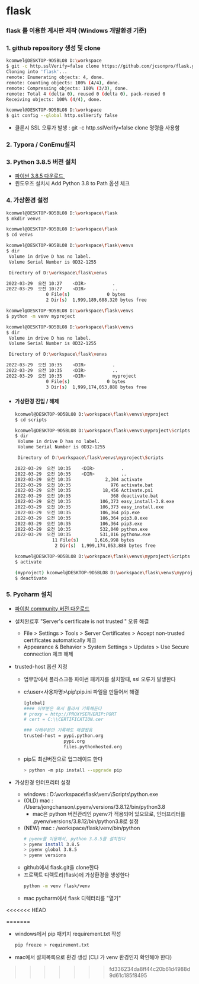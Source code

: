 # flask
### flask 를 이용한 게시판 제작 (Windows 개발환경 기준)



### 1. github repository 생성 및 clone

```bash
kcomwel@DESKTOP-9D5BLO8 D:\workspace
$ git -c http.sslVerify=false clone https://github.com/jcsonpro/flask.git
Cloning into 'flask'...
remote: Enumerating objects: 4, done.
remote: Counting objects: 100% (4/4), done.
remote: Compressing objects: 100% (3/3), done.
remote: Total 4 (delta 0), reused 0 (delta 0), pack-reused 0
Receiving objects: 100% (4/4), done.

kcomwel@DESKTOP-9D5BLO8 D:\workspace
$ git config --global http.sslVerify false
```

- 클론시 SSL 오류가 발생 : git -c http.sslVerify=false clone <repository> 명령을 사용함



### 2. Typora / ConEmu설치



### 3. Python 3.8.5 버전 설치

- [파이썬 3.8.5 다운로드 ](https://www.python.org/downloads/release/python-385/) 
- 윈도우즈 설치시 Add Python 3.8 to Path 옵션 체크

### 

### 4. 가상환경 설정

```bash
kcomwel@DESKTOP-9D5BLO8 D:\workspace\flask
$ mkdir venvs

kcomwel@DESKTOP-9D5BLO8 D:\workspace\flask
$ cd venvs

kcomwel@DESKTOP-9D5BLO8 D:\workspace\flask\venvs
$ dir
 Volume in drive D has no label.
 Volume Serial Number is 0D32-1255

 Directory of D:\workspace\flask\venvs

2022-03-29  오전 10:27    <DIR>          .
2022-03-29  오전 10:27    <DIR>          ..
               0 File(s)              0 bytes
               2 Dir(s)  1,999,189,688,320 bytes free

kcomwel@DESKTOP-9D5BLO8 D:\workspace\flask\venvs
$ python -m venv myproject

kcomwel@DESKTOP-9D5BLO8 D:\workspace\flask\venvs
$ dir
 Volume in drive D has no label.
 Volume Serial Number is 0D32-1255

 Directory of D:\workspace\flask\venvs

2022-03-29  오전 10:35    <DIR>          .
2022-03-29  오전 10:35    <DIR>          ..
2022-03-29  오전 10:35    <DIR>          myproject
               0 File(s)              0 bytes
               3 Dir(s)  1,999,174,053,888 bytes free
```

- #### 가상환경 진입 / 해제

  ```bash
  kcomwel@DESKTOP-9D5BLO8 D:\workspace\flask\venvs\myproject
  $ cd scripts
  
  kcomwel@DESKTOP-9D5BLO8 D:\workspace\flask\venvs\myproject\Scripts
  $ dir
   Volume in drive D has no label.
   Volume Serial Number is 0D32-1255
  
   Directory of D:\workspace\flask\venvs\myproject\Scripts
  
  2022-03-29  오전 10:35    <DIR>          .
  2022-03-29  오전 10:35    <DIR>          ..
  2022-03-29  오전 10:35             2,304 activate
  2022-03-29  오전 10:35               976 activate.bat
  2022-03-29  오전 10:35            18,456 Activate.ps1
  2022-03-29  오전 10:35               368 deactivate.bat
  2022-03-29  오전 10:35           106,373 easy_install-3.8.exe
  2022-03-29  오전 10:35           106,373 easy_install.exe
  2022-03-29  오전 10:35           106,364 pip.exe
  2022-03-29  오전 10:35           106,364 pip3.8.exe
  2022-03-29  오전 10:35           106,364 pip3.exe
  2022-03-29  오전 10:35           532,040 python.exe
  2022-03-29  오전 10:35           531,016 pythonw.exe
                11 File(s)      1,616,998 bytes
                 2 Dir(s)  1,999,174,053,888 bytes free
  
  kcomwel@DESKTOP-9D5BLO8 D:\workspace\flask\venvs\myproject\Scripts
  $ activate
  
  (myproject) kcomwel@DESKTOP-9D5BLO8 D:\workspace\flask\venvs\myproject\Scripts
  $ deactivate
  ```

  

### 5. Pycharm 설치

- [파이참 community 버전 다운로드](https://www.jetbrains.com/ko-kr/pycharm/download/#section=windows)

- 설치완료후 "Server's certificate is not trusted " 오류 해결
  - File > Settings > Tools > Server Certificates > Accept non-trusted certificates automatically 체크
  - Appearance & Behavior > System Settings > Updates > Use Secure connection 체크 해제
  
- trusted-host 옵션 지정
  - 업무망에서 플라스크등 파이썬 패키지를 설치할때, ssl 오류가 발생한다
  
  - c:\user\<사용자명>\pip\pip.ini 파일을 만들어서 해결
  
    ```bash
    [global]
    #### 이부분은 혹시 몰라서 기록해둔다
    # proxy = http://PROXYSERVERIP:PORT    
    # cert = C:\\CERTIFICATION.cer
    
    ### 아래부분만 기록해도 해결됬음
    trusted-host = pypi.python.org
                   pypi.org
                   files.pythonhosted.org
    ```
  
  - pip도 최신버전으로 업그레이드 한다
  
    ```bash
    > python -m pip install --upgrade pip
    ```
  
- 가상환경 인터프리터 설정
  - windows : D:\workspace\flask\venv\Scripts\python.exe
  - (OLD) mac : /Users/jongchanson/.pyenv/versions/3.8.12/bin/python3.8
    - mac은 python 버전관리인 pyenv가 적용되어 있으므로, 인터프리터를 .pyenv/versions/3.8.12/bin/python3.8로 설정
  - (NEW) mac : /workspace/flask/venv/bin/python
    ```bash
    # pyenv를 이용해서, python 3.8.5를 설치한다
    > pyenv install 3.8.5
    > pyenv global 3.8.5
    > pyenv versions
    ```
  - github에서 flask.git을 clone한다
  - 프로젝트 디렉토리(flask)에 가상환경을 생성한다
    ```bash
    python -m venv flask/venv
    ```
  - mac pycharm에서 flask 디렉터리를 "열기"

<<<<<<< HEAD


=======
- windows에서 pip 패키지 requirement.txt 작성
  ```bash
  pip freeze > requirement.txt
  ```
- mac에서 설치목록으로 환경 생성 (CLI 가 venv 환경인지 확인해야 한다)
>>>>>>> fd336234da8ff44c20b61d4988d9d61c185f8495
